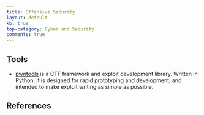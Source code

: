 ```yaml
---
title: Offensive Security
layout: default
kb: true
top-category: Cyber and Security
comments: true
---
```


## Tools

* [pwntools](https://docs.pwntools.com/en/stable/) is a CTF framework and exploit development library. Written in Python, it is designed for rapid prototyping and development, and intended to make exploit writing as simple as possible.

## References


